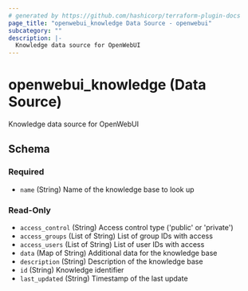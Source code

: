 ```yaml
---
# generated by https://github.com/hashicorp/terraform-plugin-docs
page_title: "openwebui_knowledge Data Source - openwebui"
subcategory: ""
description: |-
  Knowledge data source for OpenWebUI
---
```


# openwebui_knowledge (Data Source)

Knowledge data source for OpenWebUI



<!-- schema generated by tfplugindocs -->
## Schema

### Required

- `name` (String) Name of the knowledge base to look up

### Read-Only

- `access_control` (String) Access control type ('public' or 'private')
- `access_groups` (List of String) List of group IDs with access
- `access_users` (List of String) List of user IDs with access
- `data` (Map of String) Additional data for the knowledge base
- `description` (String) Description of the knowledge base
- `id` (String) Knowledge identifier
- `last_updated` (String) Timestamp of the last update
